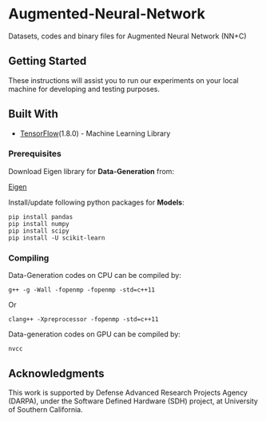 # Augmented-Neural-Network
Datasets, codes and binary files for Augmented Neural Network (NN+C)

## Getting Started

These instructions will assist you to run our experiments on your local machine for developing and testing purposes. 

## Built With

* [TensorFlow](https://www.tensorflow.org/)(1.8.0) - Machine Learning Library

### Prerequisites

Download Eigen library for **Data-Generation** from:

[Eigen](https://eigen.tuxfamily.org/dox/)

Install/update following python packages for **Models**:

```
pip install pandas
pip install numpy
pip install scipy
pip install -U scikit-learn
```

### Compiling

Data-Generation codes on CPU can be compiled by:

```
g++ -g -Wall -fopenmp -fopenmp -std=c++11
```

Or 

```
clang++ -Xpreprocessor -fopenmp -std=c++11
```

Data-generation codes on GPU can be compiled by:

```
nvcc
```

## Acknowledgments

This work is supported by Defense Advanced Research Projects Agency (DARPA), under the Software Defined Hardware (SDH) project, at University of Southern California.
